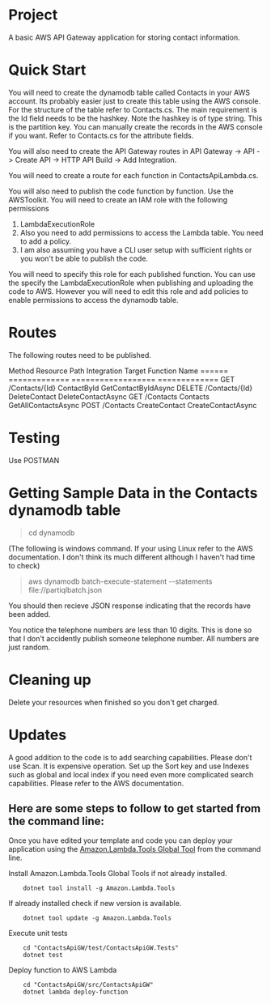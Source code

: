 Project
=======
A basic AWS API Gateway application for storing contact information. 

Quick Start
===========
You will need to create the dynamodb table called Contacts in your AWS account. Its probably easier just to create this table using the AWS console.
For the structure of the table refer to Contacts.cs. The main requirement is the Id field needs to be the hashkey. Note the hashkey is of type string.
This is the partition key. You can manually create the records in the AWS console if you want. Refer to Contacts.cs for the attribute fields.

You will also need to create the API Gateway routes in API Gateway -> API -> Create API -> HTTP API Build -> Add Integration.

You will need to create a route for each function in ContactsApiLambda.cs.

You will also need to publish the code function by function. Use the AWSToolkit. You will need to create an IAM role with the following permissions
1. LambdaExecutionRole
2. Also you need to add permissions to access the Lambda table. You need to add a policy. 
3. I am also assuming you have a CLI user setup with sufficient rights or you won't be able to publish the code.

You will need to specify this role for each published function. You can use the specify the LambdaExecutionRole when publishing and uploading the code
to AWS. However you will need to edit this role and add policies to enable permissions to access the dynamodb table.

Routes
======
The following routes need to be published.

Method		Resource Path			Integration Target				Function Name
======      =============		    ================== 				=============
GET         /Contacts/{Id}   		ContactById						GetContactByIdAsync
DELETE 		/Contacts/{Id}			DeleteContact					DeleteContactAsync
GET			/Contacts				Contacts						GetAllContactsAsync
POST		/Contacts				CreateContact					CreateContactAsync

Testing
=======
Use POSTMAN

Getting Sample Data in the Contacts dynamodb table
==================================================

> cd dynamodb

(The following is windows command. If your using Linux refer to the AWS documentation. I don't think its much different although I haven't had time
to check)

> aws dynamodb batch-execute-statement --statements file://partiqlbatch.json

You should then recieve JSON response indicating that the records have been added.

You notice the telephone numbers are less than 10 digits. This is done so that I don't accidently publish someone telephone number. All numbers are just 
random.

Cleaning up
===========
Delete your resources when finished so you don't get charged.

Updates
=======
A good addition to the code is to add searching capabilities. Please don't use Scan. It is expensive operation. Set up the Sort key and use Indexes such as
global and local index if you need even more complicated search capabilities. Please refer to the AWS documentation.

## Here are some steps to follow to get started from the command line:

Once you have edited your template and code you can deploy your application using the [Amazon.Lambda.Tools Global Tool](https://github.com/aws/aws-extensions-for-dotnet-cli#aws-lambda-amazonlambdatools) from the command line.

Install Amazon.Lambda.Tools Global Tools if not already installed.
```
    dotnet tool install -g Amazon.Lambda.Tools
```

If already installed check if new version is available.
```
    dotnet tool update -g Amazon.Lambda.Tools
```

Execute unit tests
```
    cd "ContactsApiGW/test/ContactsApiGW.Tests"
    dotnet test
```

Deploy function to AWS Lambda
```
    cd "ContactsApiGW/src/ContactsApiGW"
    dotnet lambda deploy-function
```
